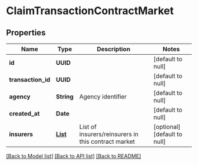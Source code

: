 # ClaimTransactionContractMarket
## Properties

| Name | Type | Description | Notes |
|------------ | ------------- | ------------- | -------------|
| **id** | **UUID** |  | [default to null] |
| **transaction\_id** | **UUID** |  | [default to null] |
| **agency** | **String** | Agency identifier | [default to null] |
| **created\_at** | **Date** |  | [default to null] |
| **insurers** | [**List**](ClaimTransactionInsurer.md) | List of insurers/reinsurers in this contract market | [optional] [default to null] |

[[Back to Model list]](../README.md#documentation-for-models) [[Back to API list]](../README.md#documentation-for-api-endpoints) [[Back to README]](../README.md)

